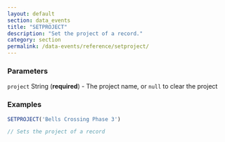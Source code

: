 ```yaml
---
layout: default
section: data_events
title: "SETPROJECT"
description: "Set the project of a record."
category: section
permalink: /data-events/reference/setproject/
---
```


### Parameters

`project` String (__required__) - The project name, or `null` to clear the project

### Examples

```js
SETPROJECT('Bells Crossing Phase 3')

// Sets the project of a record
```
